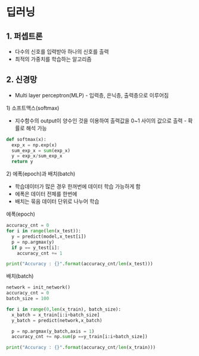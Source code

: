 # 딥러닝

## 1. 퍼셉트론

- 다수의 신호를 입력받아 하나의 신호를 출력
- 최적의 가중치를 학습하는 알고리즘



## 2. 신경망

- Multi layer perceptron(MLP) - 입력층, 은닉층, 출력층으로 이루어짐

1\) 소프트맥스(softmax)

- 지수함수의 output이 양수인 것을 이용하여 출력값을 0~1 사이의 값으로 출력 - 확률로 해석 가능

```python
def softmax(x):
  exp_x = np.exp(x)
  sum_exp_x = sum(exp_x)
  y = exp_x/sum_exp_x
  return y
```

2\) 에폭(epoch)과 배치(batch)

- 학습데이터가 많은 경우 한꺼번에 데이터 학습 가능하게 함
- 에폭은 데이터 전체를 한번에
- 배치는 묶음 데이터 단위로 나누어 학습

에폭(epoch)

```python
accuracy_cnt = 0
for i in range(len(x_test)):
  y = predict(model,x_test[i])
  p = np.argmax(y)
  if p == y_test[i]:
    accuracy_cnt += 1

print("Accuracy : {}".format(accuracy_cnt/len(x_test)))
```

배치(batch)

```python
network = init_network()
accuracy_cnt = 0
batch_size = 100

for i in range(0,len(x_train), batch_size):
  x_batch = x_train[i:i+batch_size]
  y_batch = predict(network,x_batch)

  p = np.argmax(y_batch,axis = 1)
  accuracy_cnt += np.sum(p ==y_train[i:i+batch_size])

print("Accuracy : {}".format(accuracy_cnt/len(x_train)))
```

